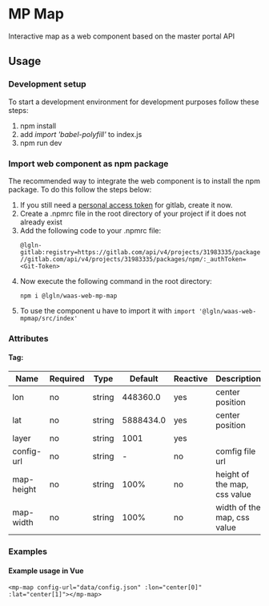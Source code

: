 # MP Map
Interactive map as a web component based on the master portal API

## Usage
### Development setup
To start a development environment for development purposes follow these steps:
1. npm install
2. add *import 'babel-polyfill'* to index.js
3. npm run dev

### Import web component as npm package
The recommended way to integrate the web component is to install the npm package. To do this follow the steps below:
1. If you still need a [personal access token](https://docs.gitlab.com/ee/user/profile/personal_access_tokens.html) for gitlab, create it now.
2. Create a .npmrc file in the root directory of your project if it does not already exist
3. Add the following code to your .npmrc file:
    ```
   @lgln-gitlab:registry=https://gitlab.com/api/v4/projects/31983335/packages/npm/
   //gitlab.com/api/v4/projects/31983335/packages/npm/:_authToken=<Git-Token>
   ```
4. Now execute the following command in the root directory:
    ```
    npm i @lgln/waas-web-mp-map
    ```
5. To use the component u have to import it with ``import '@lgln/waas-web-mpmap/src/index'``

### Attributes
#### Tag: <mp-map>

| Name       | Required | Type       | Default    | Reactive | Description |
|------------|----------|------------|------------|----------|-------------|
| lon        | no       | string     | 448360.0   | yes      | center position |
| lat        | no       | string     | 5888434.0  | yes      | center position |
|layer       | no       | string     | 1001       | yes      | 
| config-url | no       | string     | -          | no       | comfig file url |
| map-height | no       | string     | 100%       | no       | height of the map, css value |
| map-width  | no       | string     | 100%       | no       | width of the map, css value |

### Examples
#### Example usage in Vue
```<mp-map config-url="data/config.json" :lon="center[0]" :lat="center[1]"></mp-map>```
